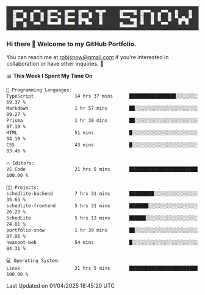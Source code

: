 <img alt="myname" src="assets/name.png" />

### Hi there 👋 Welcome to my GitHub Portfolio.
You can reach me at robjsnow@gmail.com if you're interested in collaboration or have other inquiries.  :briefcase:



<!--START_SECTION:waka-->
📊 **This Week I Spent My Time On** 

```text
💬 Programming Languages: 
TypeScript               14 hrs 37 mins      █████████████████░░░░░░░░   69.37 % 
Markdown                 1 hr 57 mins        ██░░░░░░░░░░░░░░░░░░░░░░░   09.27 % 
Prisma                   1 hr 30 mins        ██░░░░░░░░░░░░░░░░░░░░░░░   07.19 % 
HTML                     51 mins             █░░░░░░░░░░░░░░░░░░░░░░░░   04.10 % 
CSS                      43 mins             █░░░░░░░░░░░░░░░░░░░░░░░░   03.46 % 

🔥 Editors: 
VS Code                  21 hrs 5 mins       █████████████████████████   100.00 % 

🐱‍💻 Projects: 
schedlite-backend        7 hrs 31 mins       █████████░░░░░░░░░░░░░░░░   35.65 % 
schedlite-frontend       5 hrs 31 mins       ███████░░░░░░░░░░░░░░░░░░   26.23 % 
SchedLite                5 hrs 13 mins       ██████░░░░░░░░░░░░░░░░░░░   24.81 % 
portfolio-snow           1 hr 39 mins        ██░░░░░░░░░░░░░░░░░░░░░░░   07.86 % 
nwaspot-web              54 mins             █░░░░░░░░░░░░░░░░░░░░░░░░   04.31 % 

💻 Operating System: 
Linux                    21 hrs 5 mins       █████████████████████████   100.00 % 
```


 Last Updated on 01/04/2025 18:45:20 UTC
<!--END_SECTION:waka-->

<!--
**robjsnow/robjsnow** is a ✨ _special_ ✨ repository because its `README.md` (this file) appears on your GitHub profile.

Here are some ideas to get you started:

- 🔭 I’m currently working on ...
- 🌱 I’m currently learning ...
- 👯 I’m looking to collaborate on ...
- 🤔 I’m looking for help with ...
- 💬 Ask me about ...
- 📫 How to reach me: ...
- 😄 Pronouns: ...
- ⚡ Fun fact: ...
-->

